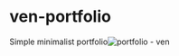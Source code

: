# ven-portfolio
Simple minimalist portfolio![portfolio - ven](https://github.com/seizue/ven-portfolio/assets/25120376/81b5b4cb-99ff-48f6-87ca-a4ff99e62a4e)

